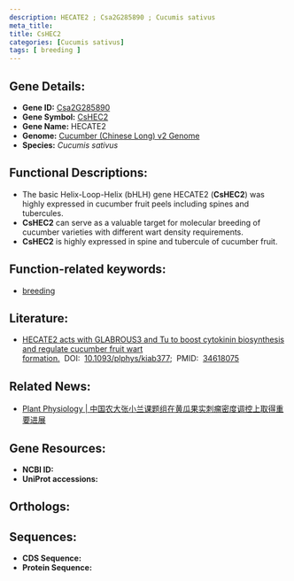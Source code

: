 ```yaml
---
description: HECATE2 ; Csa2G285890 ; Cucumis sativus
meta_title:
title: CsHEC2
categories: [Cucumis sativus]
tags: [ breeding ]
---
```


## Gene Details:
- **Gene ID:**	[Csa2G285890]()
- **Gene Symbol:** <u>CsHEC2</u>
- **Gene Name:** HECATE2
- **Genome:** [Cucumber (Chinese Long) v2 Genome]()
- **Species:** *Cucumis sativus*

## Functional Descriptions:
   - The basic Helix-Loop-Helix (bHLH) gene HECATE2 (**CsHEC2**) was highly expressed in cucumber fruit peels including spines and tubercules.
   - **CsHEC2** can serve as a valuable target for molecular breeding of cucumber varieties with different wart density requirements.
   - **CsHEC2** is highly expressed in spine and tubercule of cucumber fruit.

## Function-related keywords:
   - [breeding](/tags/breeding/)

## Literature:
   - [HECATE2 acts with GLABROUS3 and Tu to boost cytokinin biosynthesis and regulate cucumber fruit wart formation.](https://academic.oup.com/plphys/article/187/3/1619/6335691?login=true)&nbsp;&nbsp;DOI:&nbsp;&nbsp;[10.1093/plphys/kiab377](https://academic.oup.com/plphys/article/187/3/1619/6335691?login=true);&nbsp;&nbsp;PMID:&nbsp;&nbsp;[34618075](https://pubmed.ncbi.nlm.nih.gov/34618075/)

## Related News:
   - [Plant Physiology | 中国农大张小兰课题组在黄瓜果实刺瘤密度调控上取得重要进展](https://mp.weixin.qq.com/s?__biz=MzIyOTY2NDYyNQ==&mid=2247520308&idx=1&sn=904be85f2186bb2268edbd23996deb87&chksm=e8bde22adfca6b3cb579b75e066ac470d97c9c322851fb699ac47b2e3b11a9d80fd38d90e442&scene=27#wechat_redirect)

## Gene Resources:
- **NCBI ID:**  [](https://www.ncbi.nlm.nih.gov/gene/?term=)
- **UniProt accessions:** [](https://www.uniprot.org/uniprotkb//entry)

## Orthologs:

## Sequences:
- **CDS Sequence:**
- **Protein Sequence:**
